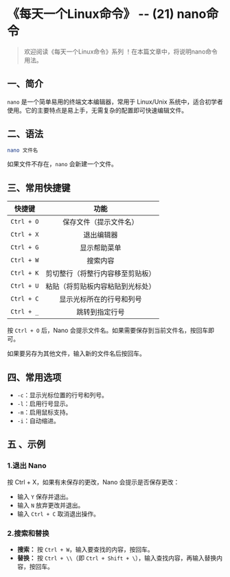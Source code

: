 # 《每天一个Linux命令》 -- (21) nano命令



> 欢迎阅读《每天一个Linux命令》系列 ！在本篇文章中，将说明nano命令用法。

## 一、简介

`nano` 是一个简单易用的终端文本编辑器，常用于 Linux/Unix 系统中，适合初学者使用。它的主要特点是易上手，无需复杂的配置即可快速编辑文件。



## 二、语法

```bash
nano 文件名
```

如果文件不存在，`nano` 会新建一个文件。



## 三、常用快捷键

|   快捷键   |               功能               |
| :--------: | :------------------------------: |
| `Ctrl + O` |      保存文件（提示文件名）      |
| `Ctrl + X` |            退出编辑器            |
| `Ctrl + G` |           显示帮助菜单           |
| `Ctrl + W` |             搜索内容             |
| `Ctrl + K` | 剪切整行（将整行内容移至剪贴板） |
| `Ctrl + U` | 粘贴（将剪贴板内容粘贴到光标处） |
| `Ctrl + C` |     显示光标所在的行号和列号     |
| `Ctrl + _` |          跳转到指定行号          |

按 `Ctrl + O` 后，Nano 会提示文件名。如果需要保存到当前文件名，按回车即可。

如果要另存为其他文件，输入新的文件名后按回车。



## 四、常用选项

- `-c`：显示光标位置的行号和列号。
- `-l`：启用行号显示。
- `-m`：启用鼠标支持。
- `-i`：自动缩进。



## 五 、示例

### 1.退出 Nano

按 Ctrl + X，如果有未保存的更改，Nano 会提示是否保存更改：
- 输入 `Y` 保存并退出。
- 输入 `N` 放弃更改并退出。
- 输入 `Ctrl + C` 取消退出操作。

### 2.搜索和替换

- **搜索：** 按 `Ctrl + W`，输入要查找的内容，按回车。
- **替换：** 按 `Ctrl + \\`（即 `Ctrl + Shift + \`），输入查找内容，再输入替换内容，按回车。
